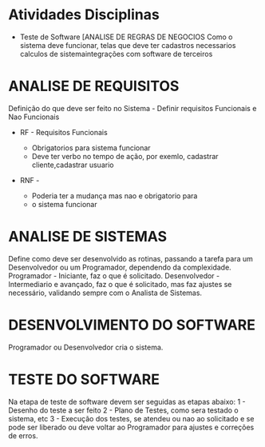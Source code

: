# Atividades Disciplinas
 * Teste de Software
   [ANALISE DE REGRAS DE NEGOCIOS
   Como o sistema deve funcionar,
   telas que deve ter
   cadastros necessarios
   calculos de sistemaintegrações com software de terceiros

# ANALISE DE REQUISITOS
Definição do que deve ser feito no Sistema - Definir requisitos Funcionais e Nao Funcionais

* RF - Requisitos Funcionais
  * Obrigatorios para sistema funcionar
  * Deve ter verbo no tempo de ação, por exemlo, cadastrar cliente,cadastrar usuario

* RNF - 
  * Poderia ter a mudança mas nao e obrigatorio para 
  * o sistema funcionar

# ANALISE DE SISTEMAS
Define como deve ser desenvolvido as rotinas, passando a tarefa para um Desenvolvedor ou um Programador,
dependendo da complexidade.
Programador - Iniciante, faz o que é solicitado.
Desenvolvedor - Intermediario e avançado, faz o que é solicitado, mas faz ajustes se necessário, validando sempre com o Analista de Sistemas.

# DESENVOLVIMENTO DO SOFTWARE
Programador ou Desenvolvedor cria o sistema.

# TESTE DO SOFTWARE
Na etapa de teste de software devem ser seguidas as etapas abaixo:
1 - Desenho do teste a ser feito
2 - Plano de Testes, como sera testado o sistema, etc
3 - Execução dos testes, se atendeu ou nao ao solicitado e se pode ser liberado ou deve voltar ao Programador para ajustes e correções de erros.
